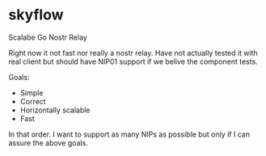 # skyflow
Scalabe Go Nostr Relay

Right now it not fast nor really a nostr relay. Have not actually tested it with real client but should have NIP01 support if we belive the component tests.

Goals:

* Simple
* Correct
* Horizontally scalable
* Fast

In that order. I want to support as many NIPs as possible but only if I can assure the above goals.
